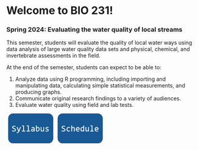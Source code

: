 # Welcome to BIO 231!

### Spring 2024: Evaluating the water quality of local streams

This semester, students will evaluate the quality of local water ways using data analysis of large water quality data sets and physical, chemical, and invertebrate assessments in the field. 

At the end of the semester, students can expect to be able to:

1. Analyze data using R programming, including importing and manipulating data, calculating simple statistical measurements, and producing graphs. 
1. Communicate original research findings to a variety of audiences. 
1. Evaluate water quality using field and lab tests. 

<a href="bio231-syllabus"> <img src="./images/syllabus.png" width='25%'></a> <a href="schedule.html"> <img src="./images/schedule.png" width='25%'></a>



